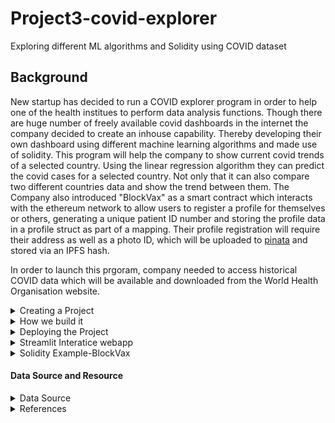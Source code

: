 # Project3-covid-explorer
Exploring different ML algorithms and Solidity using COVID dataset
## Background
New startup has decided to run a COVID explorer program in order to help one of the health institues to perform data analysis functions. Though there are huge number of freely available covid dashboards in the internet the company decided to create an inhouse capability. Thereby developing their own dashboard using different machine learning algorithms and made use of solidity.  This program will help the company to show current covid trends of a selected country. Using the linear regression algorithm they can predict the covid cases for a selected country. Not only that it can also compare two different countries data and show the trend between them. The Company also introduced "BlockVax" as a smart contract which interacts with the ethereum network to allow users to register a profile for themselves or others, generating a unique patient ID number and storing the profile data in a profile struct as part of a mapping. Their profile registration will require their address as well as a photo ID, which will be uploaded to [pinata](https://pinata.cloud/) and stored via an IPFS hash.

In order to launch this prgoram, company needed to access historical COVID data which will be available and downloaded from the World Health Organisation website.

<details>
<summary>Creating a Project</summary>
<p>Detail informaion about project and Team Members</p>

### Details about Project 
This Project was divided into four parts:
1. Data cleaning and data analysis
2. Creating Dashboard using Python code and machine algorithm to plot different graphs using streamlit
3. AWS to create a Chatbot to communnnicate with the Public for covid related queries.
4. Solidity patient contract to verify whether patient has been vaccinated or not.
This will include:
           * Restriction of provider function use to only providers registered in the contract
           * The vaccine name having to match our stored vaccine names
           * Only valid patient IDs
           * Only registered/valid patient addresses can be inputted

           
### Team Members

* Purvi Doshi

* Antonio Aguilar

* Paulina Filippidis

* Harrison Marcus Clark

* Khushboo Bhatnagar
           
</details>
<details>

<summary>How we build it</summary>
<p>
           
### Build Instruction

1. Based on owid-covid-data.csv file, data has cleaned and removed all the null values.
2. To develop interaticeve webdashboard, different machine learning algorithm was considered and finally team decide to work on *Linear Regreassion* and *Timeseries Analysis*
3. *Correlation Explorer* webpage was another way to represent corelation between few selected columns of the csv file.
4. As per the commoan definition of Linear Regression which is a statistical method for modelling relationship between a dependent variable with a given set of independent variables. From owid-covid-data.csv file team used total_cases as depedent variable and compare with all 50 independent variables. In short, Simple Linear regression method used to show the prediction of total covid cases for selected country.
5. TimeSeries Analysis is comparing data between two countries and displaying graphs for daily new cases and people fully vaccinated in both countries.
6. BlockVax is a smart contract which interacts with the ethereum network to allow users to register a profile for themselves or others, generating a unique patient ID number and storing the profile data in a profile struct as part of a mapping. Their profile registration will require their address as well as a photo ID, which will be uploaded to [pinata](https://pinata.cloud/) and stored via an IPFS hash.
7. Once a profile has been created, registered vaccine providers are able to update vaccine data of vaccinated patients by using the patient's address and ID number and photo URI as part of our token JSON scehma shown below.
8. This function will then mint a non-fungible token using the patient's address and ID number and set the token URI, as well as update the patient's profile with the vaccine data.
9. Modifier's were created to restrsict function access and to ensure only the right data can be inputted, since this contract interacts with a blockchain and hence immutable, we do not want to waste gas fees on data errors or accidentally input incorrect data.
10. Finally, our last function allows the user to search for a patient ID and check if they've been vaccinated
           

### Development Instruction

* pip install streamlit
* pip install altair

### Technology Used

* Python
* Streamlit
* Altair to display graph using streamlit
* Solidity
* Chatbot
* Metamask
* pinata

</p>
</details>

<details>
<summary>Deploying the Project</summary>
<p>
           
### How to run from local machine
To run this application on local gitbash environment, go to the gitbash terminal where streamlit is installed and run the following command on command line:                   __*streamlit run finalmain.py*__
                      
### Steps on How to deploy project in Heroku - Free App

1. Before deploy your app to Heroku, you need to initialize a local Git repository and commit your application code to it. 
The following example demonstrates initializing a Git repository for an app that lives in the finalapp directory:
  
                      $ cd covid-explorer
                      $ git init 
                      $ git add. 
                      $ git commit 
2. Create a Heroku Account [Here](https://signup.heroku.com/) In general, using Heroku is free but in order to get more features like application metrics or free SSL you'll have to pay.
3. Now that you have an account you will have to [download Heroku's Command Line Interface](https://devcenter.heroku.com/articles/getting-started-with-python#set-up).
4. Login to Heroku
![img](Images/heroku_login.PNG)
5. Finally, you can deploy your application to heroku by running *heroku create* in your gitbash commandline to create an Heroku instance.

           1. Type heroku create covid-explorer
           2. Push the code using git repo commands
           
                      $ git add . 
                      $ git commit -m "Final code" 
                      $ git push heroku main 
                      
6. You can check if the application was deployed successfully using heroku ps:scale web=1. 
7. Finally, the application can be opened with heroku open. This will open the app using your default browser.
</p>
 </details>
 <details>
           
  
  
#### Project Images

<summary>Streamlit Interatice webapp</summary>
 <p>
         
#### First Web Page   
![img](Images/first_page1.PNG)     

#### Second Web Page
![img](Images/second_page.PNG)

#### Third Web Page
![img](Images/third_page.PNG)

#### Fourth Web Page
![img](Images/fourth_page.PNG)

</p>
</details>
<details>
<summary>Solidity Example-BlockVax</summary>
<p>
            
 Mapping Struct          | Register Patient Func      | JSON Token Schema                        
  -----------------------|----------------------------|-----------------------
  ![img](Images/image1.png)      | ![img](Images/image2.png) | ![img](Images/image3.png)
  
 Register Provider Func          | Global Variables   | Modifiers                         
  -----------------------|----------------------------|-----------------------
  ![img](Images/image4.png)      | ![img](Images/image5.png) | ![img](Images/image6.png)
  
 
</p>
</details>

#### Data Source and Resource

<details>
<summary>Data Source</summary>
<p>
1. https://github.com/owid/covid-19-data <br>
2. https://ourworldindata.org/covid-vaccinations
</p>
</details>
<details>
<summary>References</summary>
<p>
 1. https://discuss.streamlit.io/ <br>
 2. https://streamlit.io/gallery?type=apps&category=geography-society<br>
 3. https://www.youtube.com/watch?v=k-d27B5hnqc <br>
 4. https://github.com/E-Health/vac-chain/blob/develop/contracts/Encounter.sol <br>
 </p>

</details>

